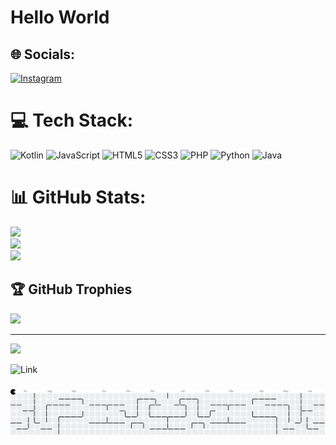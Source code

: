 
# Hello World 



## 🌐 Socials:
[![Instagram](https://img.shields.io/badge/Instagram-%23E4405F.svg?logo=Instagram&logoColor=white)](https://instagram.com/taufikiqball_) 

# 💻 Tech Stack:
![Kotlin](https://img.shields.io/badge/kotlin-%237F52FF.svg?style=for-the-badge&logo=kotlin&logoColor=white) ![JavaScript](https://img.shields.io/badge/javascript-%23323330.svg?style=for-the-badge&logo=javascript&logoColor=%23F7DF1E) ![HTML5](https://img.shields.io/badge/html5-%23E34F26.svg?style=for-the-badge&logo=html5&logoColor=white) ![CSS3](https://img.shields.io/badge/css3-%231572B6.svg?style=for-the-badge&logo=css3&logoColor=white) ![PHP](https://img.shields.io/badge/php-%23777BB4.svg?style=for-the-badge&logo=php&logoColor=white) ![Python](https://img.shields.io/badge/python-3670A0?style=for-the-badge&logo=python&logoColor=ffdd54) ![Java](https://img.shields.io/badge/java-%23ED8B00.svg?style=for-the-badge&logo=openjdk&logoColor=white)
# 📊 GitHub Stats:
![](https://github-readme-stats.vercel.app/api?username=MTaufikIqball00&theme=radical&hide_border=false&include_all_commits=false&count_private=false)<br/>
![](https://nirzak-streak-stats.vercel.app/?user=MTaufikIqball00&theme=radical&hide_border=false)<br/>
![](https://github-readme-stats.vercel.app/api/top-langs/?username=MTaufikIqball00&theme=radical&hide_border=false&include_all_commits=false&count_private=false&layout=compact)

## 🏆 GitHub Trophies
![](https://github-profile-trophy.vercel.app/?username=MTaufikIqball00&theme=tokyonight&no-frame=false&no-bg=true&margin-w=4)

---
[![](https://visitcount.itsvg.in/api?id=MTaufikIqball00&icon=0&color=0)](https://visitcount.itsvg.in)

![Link](https://media0.giphy.com/media/v1.Y2lkPTc5MGI3NjExZ2Y3MXF5bXB2aWk5YW1nM2hrcXh6cGZtMHZvbGpodm56enoxcXViNCZlcD12MV9pbnRlcm5hbF9naWZfYnlfaWQmY3Q9Zw/Lopx9eUi34rbq/giphy.gif)

###

<picture>
  <source media="(prefers-color-scheme: dark)" srcset="https://raw.githubusercontent.com/MTaufikIqball00/MTaufikIqball00/output/pacman-contribution-graph-dark.svg">
  <source media="(prefers-color-scheme: light)" srcset="https://raw.githubusercontent.com/MTaufikIqball00/MTaufikIqball00/output/pacman-contribution-graph.svg">
  <img alt="pacman contribution graph" src="https://raw.githubusercontent.com/MTaufikIqball00/MTaufikIqball00/output/pacman-contribution-graph.svg">
</picture>

###

<!-- Proudly created with GPRM ( https://gprm.itsvg.in ) -->
